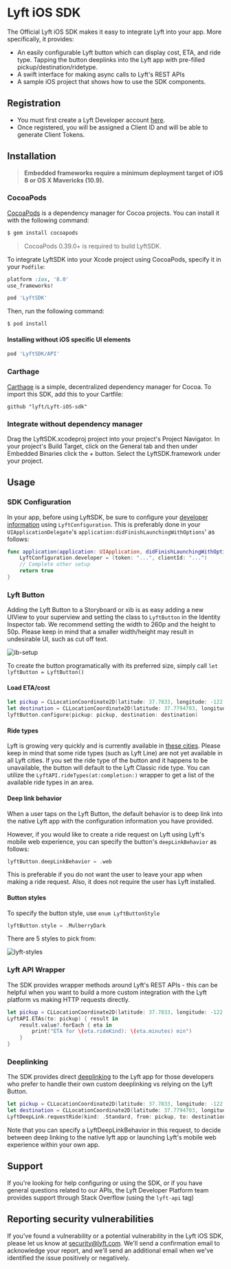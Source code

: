 # Lyft iOS SDK

The Official Lyft iOS SDK makes it easy to integrate Lyft into your app. More specifically, it provides:
- An easily configurable Lyft button which can display cost, ETA, and ride type. Tapping the button deeplinks into the Lyft app with pre-filled pickup/destination/ridetype.
- A swift interface for making async calls to Lyft's REST APIs
- A sample iOS project that shows how to use the SDK components.

## Registration
- You must first create a Lyft Developer account [here](https://www.lyft.com/developers).
- Once registered, you will be assigned a Client ID and will be able to generate Client Tokens.

## Installation

> **Embedded frameworks require a minimum deployment target of iOS 8 or OS
> X Mavericks (10.9).**

### CocoaPods

[CocoaPods](http://cocoapods.org) is a dependency manager for Cocoa projects.
You can install it with the following command:

```bash
$ gem install cocoapods
```

> CocoaPods 0.39.0+ is required to build LyftSDK.

To integrate LyftSDK into your Xcode project using CocoaPods, specify it in your `Podfile`:

```ruby
platform :ios, '8.0'
use_frameworks!

pod 'LyftSDK'
```

Then, run the following command:

```bash
$ pod install
```

#### Installing without iOS specific UI elements

```ruby
pod 'LyftSDK/API'
```

### Carthage

[Carthage](https://github.com/Carthage/Carthage) is a simple, decentralized dependency manager for Cocoa. To import this SDK, add this to your Cartfile:

```
github "lyft/Lyft-iOS-sdk"
```

### Integrate without dependency manager

Drag the LyftSDK.xcodeproj project into your project's Project Navigator. In your project's Build Target, click on the General tab and then under Embedded Binaries click the + button. Select the LyftSDK.framework under your project.

## Usage

### SDK Configuration
In your app, before using LyftSDK, be sure to configure your [developer information](https://www.lyft.com/developers) using `LyftConfiguration`. This is preferably done in your `UIApplicationDelegate`'s `application:didFinishLaunchingWithOptions`' as follows:
```swift
func application(application: UIApplication, didFinishLaunchingWithOptions launchOptions: [NSObject: AnyObject]?) -> Bool {
	LyftConfiguration.developer = (token: "...", clientId: "...")
	// Complete other setup
	return true
}
```

### Lyft Button
Adding the Lyft Button to a Storyboard or xib is as easy adding a new UIView to your superview and setting the class to `LyftButton` in the Identity Inspector tab. We recommend setting the width to 260p and the height to 50p. Please keep in mind that a smaller width/height may result in undesirable UI, such as cut off text.

![ib-setup](https://cloud.githubusercontent.com/assets/687769/19176092/5ee5c112-8bf1-11e6-8aa1-ecd6a9ce7189.png)

To create the button programatically with its preferred size, simply call `let lyftButton = LyftButton()`

#### Load ETA/cost
```swift
let pickup = CLLocationCoordinate2D(latitude: 37.7833, longitude: -122.4167)
let destination = CLLocationCoordinate2D(latitude: 37.7794703, longitude: -122.4233223)
lyftButton.configure(pickup: pickup, destination: destination)
```

#### Ride types
Lyft is growing very quickly and is currently available in [these cities](https://www.lyft.com/cities). Please keep in mind that some ride types (such as Lyft Line) are not yet available in all Lyft cities. If you set the ride type of the button  and it happens to be unavailable, the button will default to the Lyft Classic ride type. You can utilize the `LyftAPI.rideTypes(at:completion:)` wrapper to get a list of the available ride types in an area.

#### Deep link behavior
When a user taps on the Lyft Button, the default behavior is to deep link into the native Lyft app with the configuration information you have provided.

However, if you would like to create a ride request on Lyft using Lyft's mobile web experience, you can specify the button's `deepLinkBehavior` as follows:
```swift
lyftButton.deepLinkBehavior = .web
```

This is preferable if you do not want the user to leave your app when making a ride request. Also, it does not require the user has Lyft installed.

#### Button styles
To specify the button style, use `enum LyftButtonStyle`
```swift
lyftButton.style = .MulberryDark
```

There are 5 styles to pick from:

![lyft-styles](https://cloud.githubusercontent.com/assets/13209348/17683300/88f86446-6306-11e6-81e6-bc42fc77650e.png)

### Lyft API Wrapper

The SDK provides wrapper methods around Lyft's REST APIs - this can be helpful when you want to build a more custom integration with the Lyft platform vs making HTTP requests directly.
```swift
let pickup = CLLocationCoordinate2D(latitude: 37.7833, longitude: -122.4167)
LyftAPI.ETAs(to: pickup) { result in
    result.value?.forEach { eta in
        print("ETA for \(eta.rideKind): \(eta.minutes) min")
    }
}
```

### Deeplinking
The SDK provides direct [deeplinking](https://developer.lyft.com/docs/deeplinking) to the Lyft app for those developers who prefer to handle their own custom deeplinking vs relying on the Lyft Button. 
```swift
let pickup = CLLocationCoordinate2D(latitude: 37.7833, longitude: -122.4167)
let destination = CLLocationCoordinate2D(latitude: 37.7794703, longitude: -122.4233223)
LyftDeepLink.requestRide(kind: .Standard, from: pickup, to: destination)
```

Note that you can specify a LyftDeepLinkBehavior in this request, to decide between deep linking to the native lyft app or launching Lyft's mobile web experience within your own app.

## Support

If you're looking for help configuring or using the SDK, or if you have general questions related to our APIs, the Lyft Developer Platform team provides support through Stack Overflow (using the `lyft-api` tag)

## Reporting security vulnerabilities

If you've found a vulnerability or a potential vulnerability in the Lyft iOS SDK,
please let us know at security@lyft.com. We'll send a confirmation email to
acknowledge your report, and we'll send an additional email when we've
identified the issue positively or negatively.
